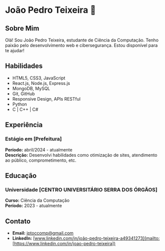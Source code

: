 # João Pedro Teixeira 👾

## Sobre Mim
Olá! Sou João Pedro Teixeira, estudante de Ciência da Computação. Tenho paixão pelo desenvolvimento web e cibersegurança. Estou disponível para te ajudar!

## Habilidades
- HTML5, CSS3, JavaScript
- React.js, Node.js, Express.js
- MongoDB, MySQL
- Git, GitHub
- Responsive Design, APIs RESTful
- Python
- C | C++ | C#


## Experiência
### Estágio em [Prefeitura]
**Período:** abril/2024 - atualmente  
**Descrição:** Desenvolvi habilidades como otimização de sites, atendimento ao público, comprometimento, etc.

## Educação
### Universidade [CENTRO UNIVERSITÁRIO SERRA DOS ÓRGÃOS]
**Curso:** Ciência da Computação  
**Período:** 2023 - atualmente

## Contato
- **Email:** [jptoccomp@gmail.com](mailto:jptoccomp@gmail.com)
- **LinkedIn:** [www.linkedin.com/in/joão-pedro-teixeira-a49341273](mailto:[https://www.linkedin.com/in/joao-pedro-teixeira])

